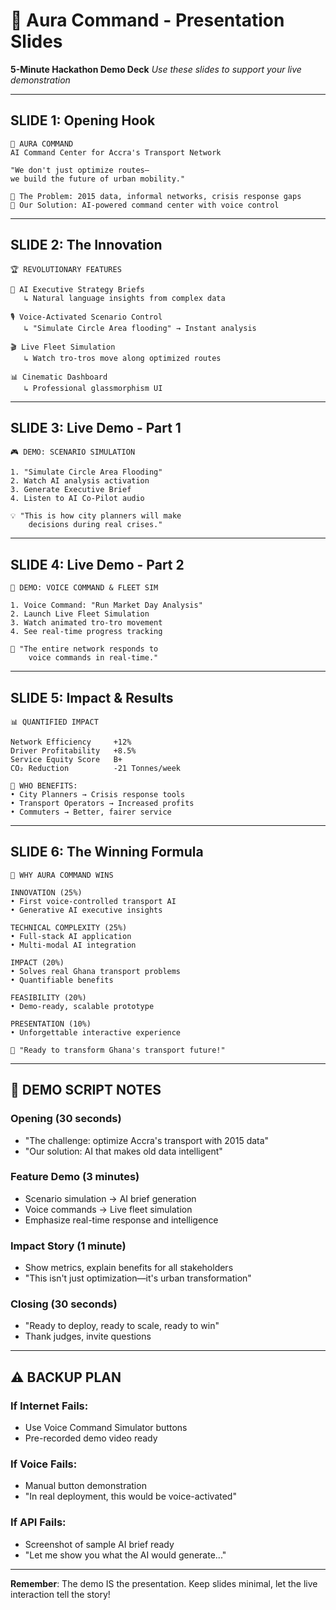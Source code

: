 # 🌟 Aura Command - Presentation Slides

**5-Minute Hackathon Demo Deck**
*Use these slides to support your live demonstration*

---

## **SLIDE 1: Opening Hook**
```
🌟 AURA COMMAND
AI Command Center for Accra's Transport Network

"We don't just optimize routes—
we build the future of urban mobility."

🎯 The Problem: 2015 data, informal networks, crisis response gaps
🚀 Our Solution: AI-powered command center with voice control
```

---

## **SLIDE 2: The Innovation**
```
🏆 REVOLUTIONARY FEATURES

🧠 AI Executive Strategy Briefs
   ↳ Natural language insights from complex data

🎙️ Voice-Activated Scenario Control  
   ↳ "Simulate Circle Area flooding" → Instant analysis

🎬 Live Fleet Simulation
   ↳ Watch tro-tros move along optimized routes

📊 Cinematic Dashboard
   ↳ Professional glassmorphism UI
```

---

## **SLIDE 3: Live Demo - Part 1**
```
🎮 DEMO: SCENARIO SIMULATION

1. "Simulate Circle Area Flooding"
2. Watch AI analysis activation
3. Generate Executive Brief
4. Listen to AI Co-Pilot audio

💡 "This is how city planners will make 
    decisions during real crises."
```

---

## **SLIDE 4: Live Demo - Part 2**
```
🎤 DEMO: VOICE COMMAND & FLEET SIM

1. Voice Command: "Run Market Day Analysis"
2. Launch Live Fleet Simulation
3. Watch animated tro-tro movement
4. See real-time progress tracking

🚌 "The entire network responds to 
    voice commands in real-time."
```

---

## **SLIDE 5: Impact & Results**
```
📊 QUANTIFIED IMPACT

Network Efficiency     +12%
Driver Profitability   +8.5%
Service Equity Score   B+
CO₂ Reduction          -21 Tonnes/week

🎯 WHO BENEFITS:
• City Planners → Crisis response tools
• Transport Operators → Increased profits  
• Commuters → Better, fairer service
```

---

## **SLIDE 6: The Winning Formula**
```
🏅 WHY AURA COMMAND WINS

INNOVATION (25%)
• First voice-controlled transport AI
• Generative AI executive insights

TECHNICAL COMPLEXITY (25%)  
• Full-stack AI application
• Multi-modal AI integration

IMPACT (20%)
• Solves real Ghana transport problems
• Quantifiable benefits

FEASIBILITY (20%)
• Demo-ready, scalable prototype

PRESENTATION (10%)
• Unforgettable interactive experience

🎉 "Ready to transform Ghana's transport future!"
```

---

## **🎯 DEMO SCRIPT NOTES**

### **Opening (30 seconds)**
- "The challenge: optimize Accra's transport with 2015 data"
- "Our solution: AI that makes old data intelligent"

### **Feature Demo (3 minutes)**
- Scenario simulation → AI brief generation
- Voice commands → Live fleet simulation  
- Emphasize real-time response and intelligence

### **Impact Story (1 minute)**
- Show metrics, explain benefits for all stakeholders
- "This isn't just optimization—it's urban transformation"

### **Closing (30 seconds)**
- "Ready to deploy, ready to scale, ready to win"
- Thank judges, invite questions

---

## **⚠️ BACKUP PLAN**

### **If Internet Fails:**
- Use Voice Command Simulator buttons
- Pre-recorded demo video ready

### **If Voice Fails:**
- Manual button demonstration
- "In real deployment, this would be voice-activated"

### **If API Fails:**
- Screenshot of sample AI brief ready
- "Let me show you what the AI would generate..."

---

**Remember**: The demo IS the presentation. Keep slides minimal, let the live interaction tell the story! 